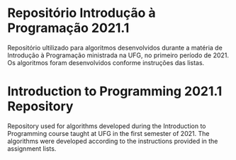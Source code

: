 # Repositório Introdução à Programação 2021.1 

Repositório ultilizado para algoritmos desenvolvidos durante a matéria de Introdução à Programação ministrada na UFG, no primeiro período de 2021. Os algoritmos foram desenvolvidos conforme instruções das listas.

# Introduction to Programming 2021.1 Repository

Repository used for algorithms developed during the Introduction to Programming course taught at UFG in the first semester of 2021. The algorithms were developed according to the instructions provided in the assignment lists.

